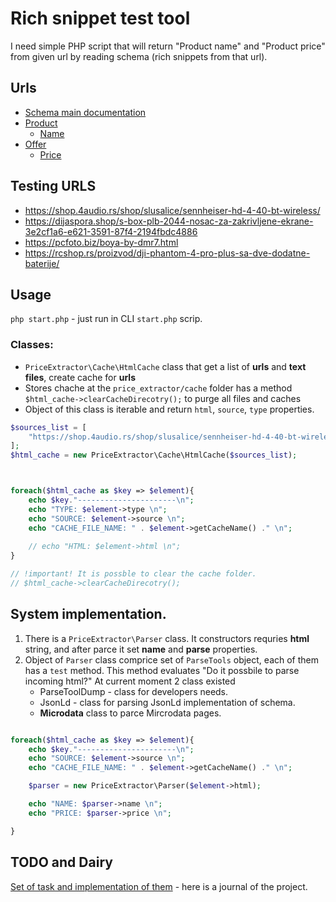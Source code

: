 # Rich snippet test tool

I need simple PHP script that will return "Product name" and "Product price" from given url by reading schema (rich snippets from that url).

## Urls

- [Schema main documentation](http://schema.org/docs/gs.html)
- [Product](http://schema.org/Product)
    - [Name](http://schema.org/name)
- [Offer](http://schema.org/Offer)
    - [Price](http://schema.org/price)

## Testing URLS

- https://shop.4audio.rs/shop/slusalice/sennheiser-hd-4-40-bt-wireless/
- https://dijaspora.shop/s-box-plb-2044-nosac-za-zakrivljene-ekrane-3e2cf1a6-e621-3591-87f4-2194fbdc4886
- https://pcfoto.biz/boya-by-dmr7.html
- https://rcshop.rs/proizvod/dji-phantom-4-pro-plus-sa-dve-dodatne-baterije/

## Usage

`php start.php` - just run in CLI `start.php` scrip.

### Classes:

- `PriceExtractor\Cache\HtmlCache` class that get a list of **urls** and **text files**, create cache for **urls**
-  Stores chache at the `price_extractor/cache` folder has a method `$html_cache->clearCacheDirecotry();` to purge all files and caches
-  Object of this class is iterable and return `html`, `source`, `type` properties.

```php
$sources_list = [
    "https://shop.4audio.rs/shop/slusalice/sennheiser-hd-4-40-bt-wireless/",
];
$html_cache = new PriceExtractor\Cache\HtmlCache($sources_list);



foreach($html_cache as $key => $element){
    echo $key."----------------------\n";
    echo "TYPE: $element->type \n";
    echo "SOURCE: $element->source \n";
    echo "CACHE_FILE_NAME: " . $element->getCacheName() ." \n";
    
    // echo "HTML: $element->html \n";
}

// !important! It is possble to clear the cache folder.
// $html_cache->clearCacheDirecotry();

```

## System implementation.

1. There is a `PriceExtractor\Parser` class. It constructors requries **html** string, and after parce it set **name** and **parse** properties.
2. Object of `Parser` class comprice set of `ParseTools` object, each of them has a `test` method. This method evaluates "Do it possbile to parse incoming html?" At current moment 2 class existed
    -  ParseToolDump - class for developers needs.
    - JsonLd - class for parsing JsonLd implementation of schema.
    - **Microdata** class to parce Mircrodata pages.

```php

foreach($html_cache as $key => $element){
    echo $key."----------------------\n";
    echo "SOURCE: $element->source \n";
    echo "CACHE_FILE_NAME: " . $element->getCacheName() ." \n";

    $parser = new PriceExtractor\Parser($element->html);

    echo "NAME: $parser->name \n";
    echo "PRICE: $parser->price \n";

}
```

## TODO and Dairy

[Set of task and implementation of them](dairy.md) - here is a journal of the project.